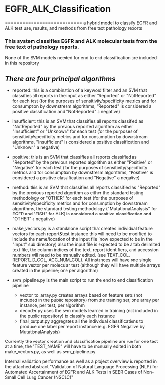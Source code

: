 # EGFR_ALK_Classification
===========================
a hybrid model to classify EGFR and ALK test use, results, and methods from free text pathology reports 

### This system classifies EGFR and ALK molecular tests from the free text of pathology reports.
None of the SVM models needed for end to end classification are included in this repository


*There are four principal algorithms*
-------------------------------------

* reported: this is a combination of a keyword filter and an SVM that classifies all reports in the input as either "Reported" or "NotReported" for each test
    (for the purposes of sensitivity/specificity metrics and for consumption by downstream algorithms, "Reported" is considered a positive classification and "NotReported" a negative)

* insufficient: this is an SVM that classifies all reports classified as "NotReported" by the previous reported algorithm as either "Insufficient" or "Unknown" for each test
    (for the purposes of sensitivity/specificity metrics and for consumption by downstream algorithms, "Insufficient" is considered a positive classification and "Unknown" a negative)

* positive: this is an SVM that classifies all reports classified as "Reported" by the previous reported algorithm as either "Positive" or "Negative" for each test
    (for the purposes of sensitivity/specificity metrics and for consumption by downstream algorithms, "Positive" is considered a positive classification and "Negative" a negative)

* method: this is an SVM that classifies all reports classified as "Reported" by the previous reported algorithm as either the standard testing methodology or "OTHER" for each test
    (for the purposes of sensitivity/specificity metrics and for consumption by downstream algorithms, the standard testing methodology ("MutationalAnalysis" for EGFR and "FISH" for ALK) is considered a positive classification and "OTHER" a negative)
    

- make_vectors.py is a standalone script that creates individual feature vectors for each report&test instance
    this  will need to be modified to include the name/location of the input file (now expected to be in the "Input" sub directory)
    also the input file is expected to be a tab delimited text file, the column indices of the text, report identifiers, and accession numbers will need to be manually edited. (see TEXT_COL, REPORT_ID_COL, ACC_NUM_COL). All instances will have one single feature vector per molecular test (although they will have multiple arrays created in the pipeline; one per algorithm)

- svm_pipeline.py is the main script to run the end to end classification pipeline
    - vector_to_array.py creates arrays based on feature sets (not included in the public repository) from the training set; one array   per instance, per test, per algorithm
    - decoder.py uses the svm models learned in training (not included in the public repository) to classify each instance
    - final_output.py aggregates all the individual classifications to produce one label per report instance (e.g. EGFR Negative by MutationalAnalysis)

Currently the vector creation and classification pipeline are run for one test at a time, the "TEST_NAME" will have to be manually edited in both make_vectors.py, as well as svm_pipeline.py


Internal validation performance as well as a project overview is reported in the attached abstract "Validation of Natural Language Processing (NLP) for Automated Ascertainment of EGFR and ALK Tests in SEER Cases of Non-Small Cell Lung Cancer (NSCLC)"
